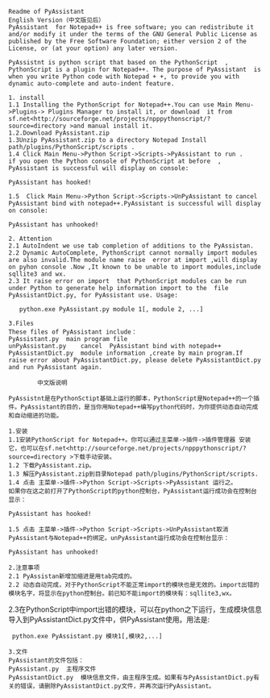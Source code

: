 	Readme of PyAssistant
	English Version（中文版见后）
	PyAssistant  for Notepad++ is free software; you can redistribute it and/or modify it under the terms of the GNU General Public License as published by the Free Software Foundation; either version 2 of the License, or (at your option) any later version.
 
	PyAssistnt is python script that based on the PythonScript  , PythonScript is a plugin for Notepad++. The purpose of PyAssistant  is  when you write Python code with Notepad + +, to provide you with dynamic auto-complete and auto-indent feature.
 
	1. install
	1.1 Installing the PythonScript for Notepad++.You can use Main Menu->Plugins-> Plugins Manager to install it, or download  it from sf.net<http://sourceforge.net/projects/npppythonscript/?source=directory >and manual install it.
	1.2.Download PyAssistant.zip 
	1.3Unzip PyAssistant.zip to a directory Notepad Install path/plugins/PythonScript/scripts .
	1.4 Click Main Menu->Python Script->Scripts->PyAssistant to run .
	if you open the Python console of PythonScript at before  , PyAssistant is successful will display on console:

	PyAssistant has hooked!
	
	1.5  Click Main Menu->Python Script->Scripts->UnPyAssistant to cancel  PyAssistant bind with notepad++.PyAssistant is successful will display  on console:

	PyAssistant has unhooked!
	
	2. Attention
	2.1 AutoIndent we use tab completion of additions to the PyAssistan.
	2.2 Dynamic AutoComplete, PythonScript cannot normally import modules are also invalid.The module name raise  error at import ,will display on pyhon console .Now ,It known to be unable to import modules,include sqllite3 and wx.
	2.3 It raise error on import  that PythonScript modules can be run under Python to generate help information import to the  file PyAssistantDict.py, for PyAssistant use. Usage:
	
       python.exe PyAssistant.py module 1[, module 2, ...]
	
	3.Files
	These files of PyAssistant include：
	PyAssistant.py	main program file
	unPyAssistant.py	cancel  PyAssistant bind with notepad++
	PyAssistantDict.py  module information ,create by main program.If raise error about PyAssistantDict.py, please delete PyAssistantDict.py and run PyAssistant again.

			中文版说明

	PyAssistnt是在PythonSctipt基础上运行的脚本，PythonScript是Notepad++的一个插件。PyAssistant的目的，是当你用Notepad++编写python代码时，为你提供动态自动完成和自动缩进的功能。
	
	1.安装
	1.1安装PythonScript for Notepad++。你可以通过主菜单->插件->插件管理器 安装它，也可以在sf.net<http://sourceforge.net/projects/npppythonscript/?source=directory >下载手动安装。
	1.2 下载PyAssistant.zip。
	1.3 解压PyAssistant.zip到目录Notepad path/plugins/PythonScript/scripts.
	1.4 点击 主菜单->插件->Python Script->Scripts->PyAssistant 运行之。
	如果你在这之前打开了PythonScript的python控制台，PyAssistant运行成功会在控制台显示：
	
    PyAssistant has hooked!
    
	1.5 点击 主菜单->插件->Python Script->Scripts->UnPyAssistant取消PyAssistant与Notepad++的绑定。unPyAssistant运行成功会在控制台显示：

    PyAssistant has unhooked!
    
    2.注意事项
    2.1 PyAssistan新增加缩进是用tab完成的。
    2.2 动态自动完成，对于PythonScript不能正常import的模块也是无效的。import出错的模块名字，将显示在python控制台。前已知不能import的模块有：sqllite3,wx。
   2.3在PythonScript中import出错的模块，可以在python之下运行，生成模块信息导入到PyAssistantDict.py文件中，供PyAssistant使用。用法是:

     python.exe PyAssistant.py 模块1[,模块2,...]
	
	3.文件
	PyAssistant的文件包括：
	PyAssistant.py	主程序文件
	PyAssistantDict.py  模块信息文件，由主程序生成。如果有与PyAssistantDict.py有关的错误，请删除PyAssistantDict.py文件，并再次运行PyAssistant。
   
